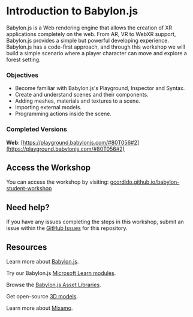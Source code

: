# Introduction to Babylon.js 

Babylon.js is a Web rendering engine that allows the creation of XR applications completely on the web. From AR, VR to WebXR support, Babylon.js provides a simple but powerful developing experience. Babylon.js has a code-first approach, and through this workshop we will build a simple scenario where a player character can move and explore a forest setting.

### Objectives

- Become familiar with Babylon.js's Playground, Inspector and Syntax.
- Create and understand scenes and their components.
- Adding meshes, materials and textures to a scene.
- Importing external models.
- Programming actions inside the scene.

### Completed Versions

**Web**: [https://playground.babylonjs.com/#80T056#2](https://playground.babylonjs.com/#80T056#2)


## Access the Workshop

You can access the workshop by visiting: [gcordido.github.io/babylon-student-workshop](https://gcordido.github.io/babylon-student-workshop/)

## Need help?

If you have any issues completing the steps in this workshop, submit an issue within the [GitHub Issues](https://github.com/gcordido/babylon-student-workshop/issues) for this repository.

## Resources

Learn more about [Babylon.js](https://doc.babylonjs.com/).

Try our Babylon.js [Microsoft Learn modules](https://docs.microsoft.com/learn/browse/?terms=babylon.js).

Browse the [Babylon.js Asset Libraries](https://doc.babylonjs.com/toolsAndResources/assetLibraries).

Get open-source [3D models](https://aka.ms/models).

Learn more about [Mixamo](https://www.mixamo.com/).

